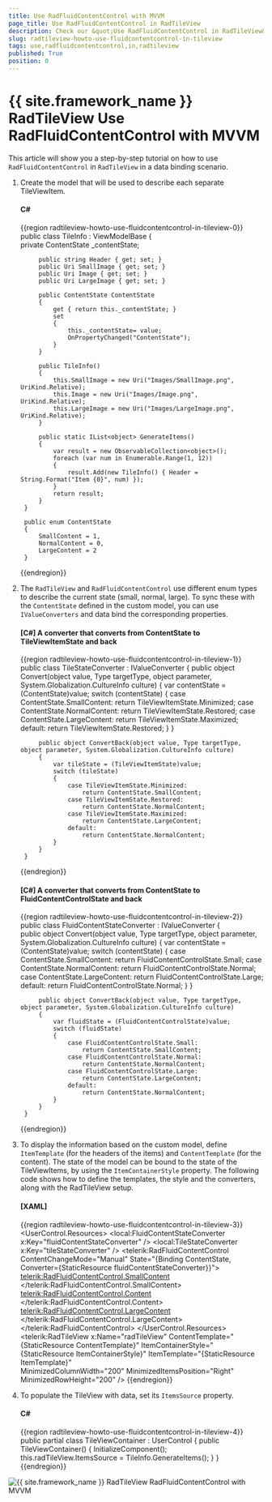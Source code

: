 ```yaml
---
title: Use RadFluidContentControl with MVVM
page_title: Use RadFluidContentControl in RadTileView
description: Check our &quot;Use RadFluidContentControl in RadTileView&quot; documentation article for the RadTileView {{ site.framework_name }} control.
slug: radtileview-howto-use-fluidcontentcontrol-in-tileview
tags: use,radfluidcontentcontrol,in,radtileview
published: True
position: 0
---
```


# {{ site.framework_name }} RadTileView Use RadFluidContentControl with MVVM

This article will show you a step-by-step tutorial on how to use `RadFluidContentControl` in `RadTileView` in a data binding scenario. 

1. Create the model that will be used to describe each separate TileViewItem.

	#### __C#__  
	{{region radtileview-howto-use-fluidcontentcontrol-in-tileview-0}}
		public class TileInfo : ViewModelBase
		{	
			private ContentState _contentState;
			
			public string Header { get; set; }
			public Uri SmallImage { get; set; }
			public Uri Image { get; set; }
			public Uri LargeImage { get; set; }	

			public ContentState ContentState
			{
				get { return this._contentState; }
				set 
				{
					this._contentState= value;
					OnPropertyChanged("ContentState");
				}
			}
			
			public TileInfo()
			{
				this.SmallImage = new Uri("Images/SmallImage.png", UriKind.Relative);
				this.Image = new Uri("Images/Image.png", UriKind.Relative);
				this.LargeImage = new Uri("Images/LargeImage.png", UriKind.Relative);
			}
			
			public static IList<object> GenerateItems()
			{
				var result = new ObservableCollection<object>();
				foreach (var num in Enumerable.Range(1, 12))
				{
					result.Add(new TileInfo() { Header = String.Format("Item {0}", num) });
				}
				return result;
			}
		}
		
		public enum ContentState
		{
			SmallContent = 1,
			NormalContent = 0,
			LargeContent = 2
		}
	{{endregion}}
	
2. The `RadTileView` and `RadFluidContentControl` use different enum types to describe the current state (small, normal, large). To sync these with the `ContentState` defined in the custom model, you can use `IValueConverters` and data bind the corresponding properties.
	
	#### __[C#] A converter that converts from ContentState to TileViewItemState and back__
	{{region radtileview-howto-use-fluidcontentcontrol-in-tileview-1}}
		public class TileStateConverter : IValueConverter
		{
			public object Convert(object value, Type targetType, object parameter, System.Globalization.CultureInfo culture)
			{
				var contentState = (ContentState)value;
				switch (contentState)
				{
					case ContentState.SmallContent:
						return TileViewItemState.Minimized;
					case ContentState.NormalContent:
						return TileViewItemState.Restored;
					case ContentState.LargeContent:
						return TileViewItemState.Maximized;
					default:
						return TileViewItemState.Restored;
				}
			}
	
			public object ConvertBack(object value, Type targetType, object parameter, System.Globalization.CultureInfo culture)
			{
				var tileState = (TileViewItemState)value;
				switch (tileState)
				{
					case TileViewItemState.Minimized:
						return ContentState.SmallContent;
					case TileViewItemState.Restored:
						return ContentState.NormalContent;
					case TileViewItemState.Maximized:
						return ContentState.LargeContent;
					default:
						return ContentState.NormalContent;
				}
			}
		}
	{{endregion}}
	
	#### __[C#] A converter that converts from ContentState to FluidContentControlState and back__
	{{region radtileview-howto-use-fluidcontentcontrol-in-tileview-2}}
		public class FluidContentStateConverter : IValueConverter
		{	
			public object Convert(object value, Type targetType, object parameter, System.Globalization.CultureInfo culture)
			{
				var contentState = (ContentState)value;
				switch (contentState)
				{
					case ContentState.SmallContent:
						return FluidContentControlState.Small;
					case ContentState.NormalContent:
						return FluidContentControlState.Normal;
					case ContentState.LargeContent:
						return FluidContentControlState.Large;
					default:
						return FluidContentControlState.Normal;
				}
			}	
			
			public object ConvertBack(object value, Type targetType, object parameter, System.Globalization.CultureInfo culture)
			{
				var fluidState = (FluidContentControlState)value;
				switch (fluidState)
				{
					case FluidContentControlState.Small:
						return ContentState.SmallContent;
					case FluidContentControlState.Normal:
						return ContentState.NormalContent;
					case FluidContentControlState.Large:
						return ContentState.LargeContent;
					default:
						return ContentState.NormalContent;
				}
			}
		}
	{{endregion}}
	
3. To display the information based on the custom model, define `ItemTemplate` (for the headers of the items) and `ContentTemplate` (for the content). The state of the model can be bound to the state of the TileViewItems, by using the `ItemContainerStyle` property. The following code shows how to define the templates, the style and the converters, along with the RadTileView setup.

	#### __[XAML]__
	{{region radtileview-howto-use-fluidcontentcontrol-in-tileview-3}}
		<UserControl.Resources>
			<local:FluidContentStateConverter x:Key="fluidContentStateConverter" />
			<local:TileStateConverter x:Key="tileStateConverter" />
			<DataTemplate x:Key="ItemTemplate">
				<TextBlock Text="{Binding Header}" />
			</DataTemplate>
			<DataTemplate x:Key="ContentTemplate">
				<telerik:RadFluidContentControl ContentChangeMode="Manual"
						State="{Binding ContentState, Converter={StaticResource fluidContentStateConverter}}">
					<telerik:RadFluidContentControl.SmallContent>
						<Image Source="{Binding SmallImage}" />
					</telerik:RadFluidContentControl.SmallContent>
					<telerik:RadFluidContentControl.Content>
						<Image Source="{Binding Image}" />
					</telerik:RadFluidContentControl.Content>
					<telerik:RadFluidContentControl.LargeContent>
						<Image Source="{Binding LargeImage}" />
					</telerik:RadFluidContentControl.LargeContent>
				</telerik:RadFluidContentControl>
			</DataTemplate>
			<Style TargetType="telerik:RadTileViewItem" x:Key="ItemContainerStyle">
				<Setter Property="TileState" Value="{Binding ContentState, Mode=TwoWay, Converter={StaticResource tileStateConverter}}" />
			</Style>
		</UserControl.Resources>
		<Grid>
			<telerik:RadTileView x:Name="radTileView" 
								 ContentTemplate="{StaticResource ContentTemplate}"
								 ItemContainerStyle="{StaticResource ItemContainerStyle}" 
								 ItemTemplate="{StaticResource ItemTemplate}"	            
								 MinimizedColumnWidth="200" 
								 MinimizedItemsPosition="Right" 
								 MinimizedRowHeight="200" />
		</Grid>
	{{endregion}}
	
4. To populate the TileView with data, set its `ItemsSource` property.

	#### __C#__  
	{{region radtileview-howto-use-fluidcontentcontrol-in-tileview-4}}
		public partial class TileViewContainer : UserControl
		{
			public TileViewContainer()
			{
				InitializeComponent();
				this.radTileView.ItemsSource = TileInfo.GenerateItems();
			}
		}
	{{endregion}}
	
![{{ site.framework_name }} RadTileView RadFluidContentControl with MVVM](images/radtileview-howto-use-fluidcontentcontrol-in-tileview-0.png)
